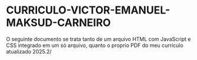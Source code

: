 # CURRICULO-VICTOR-EMANUEL-MAKSUD-CARNEIRO

O seguinte documento se trata tanto de um arquivo HTML com JavaScript e CSS integrado em um só arquivo, quanto o proprio PDF do meu curriculo atualizado 2025.2/
